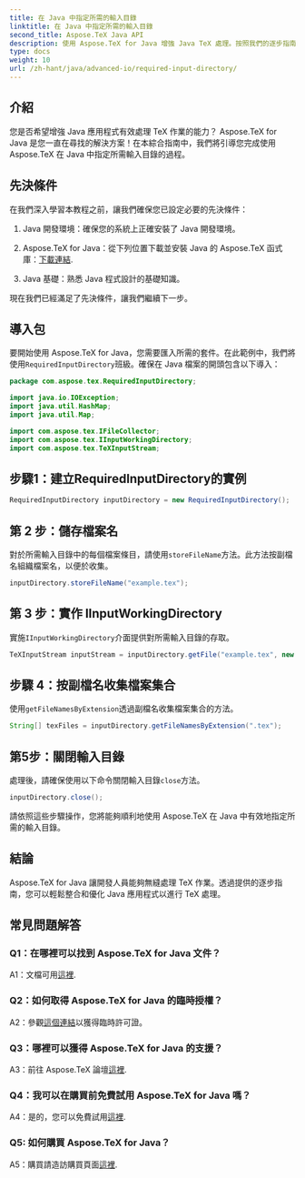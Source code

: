```yaml
---
title: 在 Java 中指定所需的輸入目錄
linktitle: 在 Java 中指定所需的輸入目錄
second_title: Aspose.TeX Java API
description: 使用 Aspose.TeX for Java 增強 Java TeX 處理。按照我們的逐步指南無縫指定所需的輸入目錄。
type: docs
weight: 10
url: /zh-hant/java/advanced-io/required-input-directory/
---
```

## 介紹

您是否希望增強 Java 應用程式有效處理 TeX 作業的能力？ Aspose.TeX for Java 是您一直在尋找的解決方案！在本綜合指南中，我們將引導您完成使用 Aspose.TeX 在 Java 中指定所需輸入目錄的過程。

## 先決條件

在我們深入學習本教程之前，讓我們確保您已設定必要的先決條件：

1. Java 開發環境：確保您的系統上正確安裝了 Java 開發環境。

2.  Aspose.TeX for Java：從下列位置下載並安裝 Java 的 Aspose.TeX 函式庫：[下載連結](https://releases.aspose.com/tex/java/).

3. Java 基礎：熟悉 Java 程式設計的基礎知識。

現在我們已經滿足了先決條件，讓我們繼續下一步。

## 導入包

要開始使用 Aspose.TeX for Java，您需要匯入所需的套件。在此範例中，我們將使用`RequiredInputDirectory`班級。確保在 Java 檔案的開頭包含以下導入：

```java
package com.aspose.tex.RequiredInputDirectory;

import java.io.IOException;
import java.util.HashMap;
import java.util.Map;

import com.aspose.tex.IFileCollector;
import com.aspose.tex.IInputWorkingDirectory;
import com.aspose.tex.TeXInputStream;
```

## 步驟1：建立RequiredInputDirectory的實例

```java
RequiredInputDirectory inputDirectory = new RequiredInputDirectory();
```

## 第 2 步：儲存檔案名

對於所需輸入目錄中的每個檔案條目，請使用`storeFileName`方法。此方法按副檔名組織檔案名，以便於收集。

```java
inputDirectory.storeFileName("example.tex");
```

## 第 3 步：實作 IInputWorkingDirectory

實施`IInputWorkingDirectory`介面提供對所需輸入目錄的存取。

```java
TeXInputStream inputStream = inputDirectory.getFile("example.tex", new String[1], true);
```

## 步驟 4：按副檔名收集檔案集合

使用`getFileNamesByExtension`透過副檔名收集檔案集合的方法。

```java
String[] texFiles = inputDirectory.getFileNamesByExtension(".tex");
```

## 第5步：關閉輸入目錄

處理後，請確保使用以下命令關閉輸入目錄`close`方法。

```java
inputDirectory.close();
```

請依照這些步驟操作，您將能夠順利地使用 Aspose.TeX 在 Java 中有效地指定所需的輸入目錄。

## 結論

Aspose.TeX for Java 讓開發人員能夠無縫處理 TeX 作業。透過提供的逐步指南，您可以輕鬆整合和優化 Java 應用程式以進行 TeX 處理。

## 常見問題解答

### Q1：在哪裡可以找到 Aspose.TeX for Java 文件？

 A1：文檔可用[這裡](https://reference.aspose.com/tex/java/).

### Q2：如何取得 Aspose.TeX for Java 的臨時授權？

 A2：參觀[這個連結](https://purchase.aspose.com/temporary-license/)以獲得臨時許可證。

### Q3：哪裡可以獲得 Aspose.TeX for Java 的支援？

 A3：前往 Aspose.TeX 論壇[這裡](https://forum.aspose.com/c/tex/47).

### Q4：我可以在購買前免費試用 Aspose.TeX for Java 嗎？

 A4：是的，您可以免費試用[這裡](https://releases.aspose.com/).

### Q5: 如何購買 Aspose.TeX for Java？

 A5：購買請造訪購買頁面[這裡](https://purchase.aspose.com/buy).
